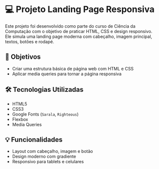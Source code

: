 # 💻 Projeto Landing Page Responsiva

Este projeto foi desenvolvido como parte do curso de Ciência da Computação com o objetivo de praticar HTML, CSS e design responsivo. Ele simula uma landing page moderna com cabeçalho, imagem principal, textos, botões e rodapé.

## 📌 Objetivos

- Criar uma estrutura básica de página web com HTML e CSS  
- Aplicar media queries para tornar a página responsiva  

## 🛠️ Tecnologias Utilizadas

- HTML5  
- CSS3  
- Google Fonts (`Sarala`, `Righteous`)  
- Flexbox  
- Media Queries  

## 💡 Funcionalidades

- Layout com cabeçalho, imagem e botão  
- Design moderno com gradiente  
- Responsivo para tablets e celulares  


